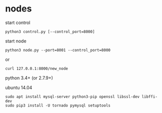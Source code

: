 # nodes

start control

    python3 control.py [--control_port=8000]

start node

    python3 node.py --port=8001 --control_port=8000

or

    curl 127.0.0.1:8000/new_node

python 3.4+ (or 2.7.9+)

ubuntu 14.04

    sudo apt install mysql-server python3-pip openssl libssl-dev libffi-dev
    sudo pip3 install -U tornado pymysql setuptools
